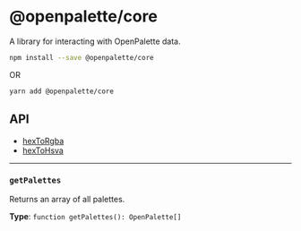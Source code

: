 # @openpalette/core

A library for interacting with OpenPalette data.

```bash
npm install --save @openpalette/core
```

OR

```bash
yarn add @openpalette/core
```

## API

- [hexToRgba](#hexToRgba)
- [hexToHsva](#hexToHsva)

---

### `getPalettes`

Returns an array of all palettes.

**Type**: `function getPalettes(): OpenPalette[]`
